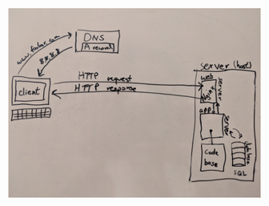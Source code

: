 <img src="https://raw.githubusercontent.com/mlaizure/holberton-system_engineering-devops/master/0x09-web_infrastructure_design/raw_images/0-simple_web_stack.jpg" style="width:max-width">
